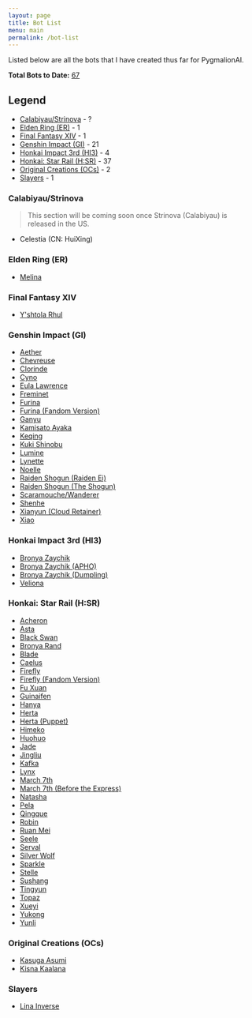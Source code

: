 ```yaml
---
layout: page
title: Bot List
menu: main
permalink: /bot-list
---
```


Listed below are all the bots that I have created thus far for PygmalionAI.

**Total Bots to Date:** <u>67</u>

## Legend

- [Calabiyau/Strinova](#calabiyaustrinova) - ?
- [Elden Ring (ER)](#elden-ring-er) - 1
- [Final Fantasy XIV](#final-fantasy-xiv) - 1
- [Genshin Impact (GI)](#genshin-impact-gi) - 21
- [Honkai Impact 3rd (HI3)](#honkai-impact-3rd-hi3) - 4
- [Honkai: Star Rail (H:SR)](#honkai-star-rail-hsr) - 37
- [Original Creations (OCs)](#original-creations-ocs) - 2
- [Slayers](#slayers) - 1

### Calabiyau/Strinova

> This section will be coming soon once Strinova (Calabiyau) is released in the US.

- Celestia (CN: HuiXing)

### Elden Ring (ER)

- [Melina]({{site.baseurl}}/melina)

### Final Fantasy XIV

- [Y'shtola Rhul]({{site.baseurl}}/yshtola)

### Genshin Impact (GI)

- [Aether]({{site.baseurl}}/aether)
- [Chevreuse]({{site.baseurl}}/chevreuse)
- [Clorinde]({{site.baseurl}}/clorinde)
- [Cyno]({{site.baseurl}}/cyno)
- [Eula Lawrence]({{site.baseurl}}/eula)
- [Freminet]({{site.baseurl}}/freminet)
- [Furina]({{site.baseurl}}/furina)
- [Furina (Fandom Version)]({{site.baseurl}}/furina-fandom)
- [Ganyu]({{site.baseurl}}/ganyu)
- [Kamisato Ayaka]({{site.baseurl}}/kamisato-ayaka)
- [Keqing]({{site.baseurl}}/keqing)
- [Kuki Shinobu]({{site.baseurl}}/kuki-shinobu)
- [Lumine]({{site.baseurl}}/lumine)
- [Lynette]({{site.baseurl}}/lynette)
- [Noelle]({{site.baseurl}}/noelle)
- [Raiden Shogun (Raiden Ei)]({{site.baseurl}}/raiden-ei)
- [Raiden Shogun (The Shogun)]({{site.baseurl}}/the-shogun)
- [Scaramouche/Wanderer]({{site.baseurl}}/scaramouche)
- [Shenhe]({{site.baseurl}}/shenhe)
- [Xianyun (Cloud Retainer)]({{site.baseurl}}/xianyun)
- [Xiao]({{site.baseurl}}/xiao)

### Honkai Impact 3rd (HI3)

- [Bronya Zaychik]({{site.baseurl}}/bronya-zaychik)
- [Bronya Zaychik (APHO)]({{site.baseurl}}/bronya-zaychik-apho)
- [Bronya Zaychik (Dumpling)]({{site.baseurl}}/bronya-zaychik-dumpling)
- [Veliona]({{site.baseurl}}/veliona)

### Honkai: Star Rail (H:SR)

- [Acheron]({{site.baseurl}}/acheron)
- [Asta]({{site.baseurl}}/asta)
- [Black Swan]({{site.baseurl}}/black-swan)
- [Bronya Rand]({{site.baseurl}}/bronya)
- [Blade]({{site.baseurl}}/blade)
- [Caelus]({{site.baseurl}}/caelus)
- [Firefly]({{site.baseurl}}/firefly)
- [Firefly (Fandom Version)]({{site.baseurl}}/firefly-fandom)
- [Fu Xuan]({{site.baseurl}}/fu-xuan)
- [Guinaifen]({{site.baseurl}}/guinaifen)
- [Hanya]({{site.baseurl}}/hanya)
- [Herta]({{site.baseurl}}/herta)
- [Herta (Puppet)]({{site.baseurl}}/herta-puppet)
- [Himeko]({{site.baseurl}}/himeko)
- [Huohuo]({{site.baseurl}}/huohuo)
- [Jade]({{site.baseurl}}/jade)
- [Jingliu]({{site.baseurl}}/jingliu)
- [Kafka]({{site.baseurl}}/kafka)
- [Lynx]({{site.baseurl}}/lynx)
- [March 7th]({{site.baseurl}}/march-7th)
- [March 7th (Before the Express)]({{site.baseurl}}/march-7th-bte)
- [Natasha]({{site.baseurl}}/natasha)
- [Pela]({{site.baseurl}}/pela)
- [Qingque]({{site.baseurl}}/qingque)
- [Robin]({{site.baseurl}}/robin)
- [Ruan Mei]({{site.baseurl}}/ruan-mei)
- [Seele]({{site.baseurl}}/seele)
- [Serval]({{site.baseurl}}/serval)
- [Silver Wolf]({{site.baseurl}}/silver-wolf)
- [Sparkle]({{site.baseurl}}/sparkle)
- [Stelle]({{site.baseurl}}/stelle)
- [Sushang]({{site.baseurl}}/sushang)
- [Tingyun]({{site.baseurl}}/tingyun)
- [Topaz]({{site.baseurl}}/topaz)
- [Xueyi]({{site.baseurl}}/xueyi)
- [Yukong]({{site.baseurl}}/yukong)
- [Yunli]({{site.baseurl}}/yunli)

### Original Creations (OCs)

- [Kasuga Asumi]({{site.baseurl}}/asumi)
- [Kisna Kaalana]({{site.baseurl}}/kisna)

### Slayers

- [Lina Inverse]({{site.baseurl}}/lina)
